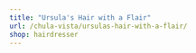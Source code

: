 ```yaml
---
title: "Ursula's Hair with a Flair"
url: /chula-vista/ursulas-hair-with-a-flair/
shop: hairdresser
---
```

